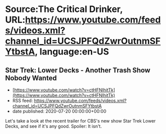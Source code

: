 # Source:The Critical Drinker, URL:https://www.youtube.com/feeds/videos.xml?channel_id=UCSJPFQdZwrOutnmSFYtbstA, language:en-US

## Star Trek: Lower Decks - Another Trash Show Nobody Wanted
 - [https://www.youtube.com/watch?v=ctHFNIhitTk](https://www.youtube.com/watch?v=ctHFNIhitTk)
 - RSS feed: https://www.youtube.com/feeds/videos.xml?channel_id=UCSJPFQdZwrOutnmSFYtbstA
 - date published: 2020-07-20 00:00:00+00:00

Let's take a look at the recent trailer for CBS's new show Star Trek Lower Decks, and see if it's any good. Spoiler: It isn't.

